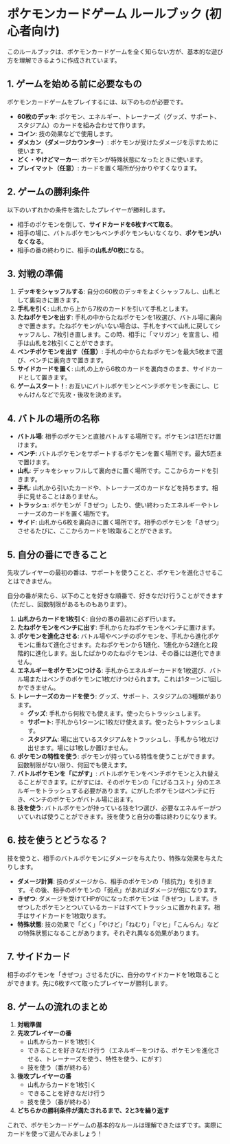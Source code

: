 # ポケモンカードゲーム ルールブック (初心者向け)

このルールブックは、ポケモンカードゲームを全く知らない方が、基本的な遊び方を理解できるように作成されています。

## 1. ゲームを始める前に必要なもの

ポケモンカードゲームをプレイするには、以下のものが必要です。

-   **60枚のデッキ**: ポケモン、エネルギー、トレーナーズ（グッズ、サポート、スタジアム）のカードを組み合わせて作ります。
-   **コイン**: 技の効果などで使用します。
-   **ダメカン（ダメージカウンター）**: ポケモンが受けたダメージを示すために使います。
-   **どく・やけどマーカー**: ポケモンが特殊状態になったときに使います。
-   **プレイマット（任意）**: カードを置く場所が分かりやすくなります。

## 2. ゲームの勝利条件

以下のいずれかの条件を満たしたプレイヤーが勝利します。

-   相手のポケモンを倒して、**サイドカードを6枚すべて取る**。
-   相手の場に、バトルポケモンもベンチポケモンもいなくなり、**ポケモンがいなくなる**。
-   相手の番の終わりに、相手の**山札が0枚**になる。

## 3. 対戦の準備

1.  **デッキをシャッフルする**: 自分の60枚のデッキをよくシャッフルし、山札として裏向きに置きます。
2.  **手札を引く**: 山札から上から7枚のカードを引いて手札とします。
3.  **たねポケモンを出す**: 手札の中からたねポケモンを1枚選び、バトル場に裏向きで置きます。たねポケモンがいない場合は、手札をすべて山札に戻してシャッフルし、7枚引き直します。この時、相手に「マリガン」を宣言し、相手は山札を2枚引くことができます。
4.  **ベンチポケモンを出す（任意）**: 手札の中からたねポケモンを最大5枚まで選び、ベンチに裏向きで置きます。
5.  **サイドカードを置く**: 山札の上から6枚のカードを裏向きのまま、サイドカードとして置きます。
6.  **ゲームスタート！**: お互いにバトルポケモンとベンチポケモンを表にし、じゃんけんなどで先攻・後攻を決めます。

## 4. バトルの場所の名称

-   **バトル場**: 相手のポケモンと直接バトルする場所です。ポケモンは1匹だけ置けます。
-   **ベンチ**: バトルポケモンをサポートするポケモンを置く場所です。最大5匹まで置けます。
-   **山札**: デッキをシャッフルして裏向きに置く場所です。ここからカードを引きます。
-   **手札**: 山札から引いたカードや、トレーナーズのカードなどを持ちます。相手に見せることはありません。
-   **トラッシュ**: ポケモンが「きぜつ」したり、使い終わったエネルギーやトレーナーズのカードを置く場所です。
-   **サイド**: 山札から6枚を裏向きに置く場所です。相手のポケモンを「きぜつ」させるたびに、ここからカードを1枚取ることができます。

## 5. 自分の番にできること

先攻プレイヤーの最初の番は、サポートを使うことと、ポケモンを進化させることはできません。

自分の番が来たら、以下のことを好きな順番で、好きなだけ行うことができます（ただし、回数制限があるものもあります）。

1.  **山札からカードを1枚引く**: 自分の番の最初に必ず行います。
2.  **たねポケモンをベンチに出す**: 手札からたねポケモンをベンチに置けます。
3.  **ポケモンを進化させる**: バトル場やベンチのポケモンを、手札から進化ポケモンに重ねて進化させます。たねポケモンから1進化、1進化から2進化と段階的に進化します。出したばかりのたねポケモンは、その番には進化できません。
4.  **エネルギーをポケモンにつける**: 手札からエネルギーカードを1枚選び、バトル場またはベンチのポケモンに1枚だけつけられます。これは1ターンに1回しかできません。
5.  **トレーナーズのカードを使う**: グッズ、サポート、スタジアムの3種類があります。
    -   **グッズ**: 手札から何枚でも使えます。使ったらトラッシュします。
    -   **サポート**: 手札から1ターンに1枚だけ使えます。使ったらトラッシュします。
    -   **スタジアム**: 場に出ているスタジアムをトラッシュし、手札から1枚だけ出せます。場には1枚しか置けません。
6.  **ポケモンの特性を使う**: ポケモンが持っている特性を使うことができます。回数制限がない限り、何回でも使えます。
7.  **バトルポケモンを「にがす」**: バトルポケモンをベンチポケモンと入れ替えることができます。にがすには、そのポケモンの「にげるコスト」分のエネルギーをトラッシュする必要があります。にがしたポケモンはベンチに行き、ベンチのポケモンがバトル場に出ます。
8.  **技を使う**: バトルポケモンが持っている技を1つ選び、必要なエネルギーがついていれば使うことができます。技を使うと自分の番は終わりになります。

## 6. 技を使うとどうなる？

技を使うと、相手のバトルポケモンにダメージを与えたり、特殊な効果を与えたりします。

-   **ダメージ計算**: 技のダメージから、相手のポケモンの「抵抗力」を引きます。その後、相手のポケモンの「弱点」があればダメージが倍になります。
-   **きぜつ**: ダメージを受けてHPが0になったポケモンは「きぜつ」します。きぜつしたポケモンとついているカードはすべてトラッシュに置かれます。相手はサイドカードを1枚取ります。
-   **特殊状態**: 技の効果で「どく」「やけど」「ねむり」「マヒ」「こんらん」などの特殊状態になることがあります。それぞれ異なる効果があります。

## 7. サイドカード

相手のポケモンを「きぜつ」させるたびに、自分のサイドカードを1枚取ることができます。先に6枚すべて取ったプレイヤーが勝利します。

## 8. ゲームの流れのまとめ

1.  **対戦準備**
2.  **先攻プレイヤーの番**
    -   山札からカードを1枚引く
    -   できることを好きなだけ行う（エネルギーをつける、ポケモンを進化させる、トレーナーズを使う、特性を使う、にがす）
    -   技を使う（番が終わる）
3.  **後攻プレイヤーの番**
    -   山札からカードを1枚引く
    -   できることを好きなだけ行う
    -   技を使う（番が終わる）
4.  **どちらかの勝利条件が満たされるまで、2と3を繰り返す**

これで、ポケモンカードゲームの基本的なルールは理解できたはずです。実際にカードを使って遊んでみましょう！